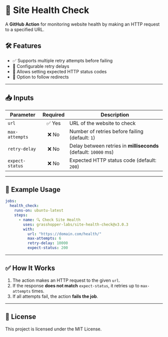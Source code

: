 # 🚀 Site Health Check

A **GitHub Action** for monitoring website health by making an HTTP request to a specified URL.

## 🛠 Features
- ✅ Supports multiple retry attempts before failing  
- 🔄 Configurable retry delays  
- 🚦 Allows setting expected HTTP status codes  
- 🔗 Option to follow redirects  

---

## 📥 Inputs

| Parameter      | Required | Description |
|---------------|:--------:|------------|
| `url`         | ✅ Yes   | URL of the website to check |
| `max-attempts` | ❌ No   | Number of retries before failing (default: `1`) |
| `retry-delay`  | ❌ No   | Delay between retries in **milliseconds** (default: `10000` ms) |
| `expect-status`  | ❌ No | Expected HTTP status code (default: `200`) |

---

## 📌 Example Usage

```yaml
jobs:
  health_check:
    runs-on: ubuntu-latest
    steps:
      - name: 🔍 Check Site Health
        uses: grasshopper-labs/site-health-check@v3.0.3
        with:
          url: "https://domain.com/health/"
          max-attempts: 6
          retry-delay: 10000
          expect-status: 200
```

---

## ✅ How It Works
1. The action makes an HTTP request to the given `url`.  
2. If the response **does not match** `expect-status`, it retries up to `max-attempts` times.  
3. If all attempts fail, the action **fails the job**.  

---

## 📜 License
This project is licensed under the MIT License.
